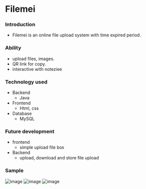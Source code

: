 # Filemei

### Introduction
- Filemei is an online file upload system with time expired period.

### Ability
- upload files, images.
- QR link for copy.
- interactive with noteziee

### Technology used
- Backend
    - Java
- Frontend
    - Html, css
- Database
    - MySQL

### Future development
- frontend
    - simple upload file box
- Backend
    - upload, download and store file upload
### Sample
![image](https://github.com/suppi147/Filemei/assets/97881547/f1e32c58-271b-4969-827c-d3619633b670)
![image](https://github.com/suppi147/Filemei/assets/97881547/70e8c681-d85b-43dd-89a8-d5da1cec73f7)
![image](https://github.com/suppi147/Filemei/assets/97881547/259fe2e0-6d14-45b6-aabf-d7148d1844c1)



